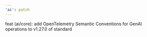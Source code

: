 ```yaml
---
'ai': patch
---
```


feat (ai/core): add OpenTelemetry Semantic Conventions for GenAI operations to v1.27.0 of standard
